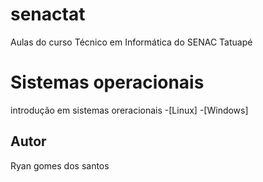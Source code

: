 # senactat
Aulas do curso Técnico em Informática do SENAC Tatuapé

# Sistemas operacionais
introdução em sistemas oreracionais
-[Linux]
-[Windows]

## Autor
Ryan gomes dos santos
